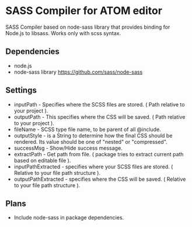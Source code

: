 # SASS Compiler for ATOM editor

SASS Compiler based on node-sass library that provides binding for Node.js to libsass. Works only with scss syntax.

## Dependencies
* node.js
* node-sass library https://github.com/sass/node-sass

## Settings
* inputPath - Specifies where the SCSS files are stored. ( Path relative to your project ).
* outputPath - This specifies where the CSS will be saved. ( Path relative to your project ).
* fileName - SCSS type file name, to be parent of all @include.
* outputStyle - is a String to determine how the final CSS should be rendered. Its value should be one of "nested" or "compressed".
* successMsg - Show/Hide success message.
* extractPath - Get path from file. ( package tries to extract current path based on editable file ).
* inputPathExtracted - specifies where your SCSS files are stored. ( Relative to your file path structure ).
* outputPathExtracted - specifies where the CSS will be saved. ( Relative to your file path structure ).


## Plans
* Include node-sass in package dependencies.
